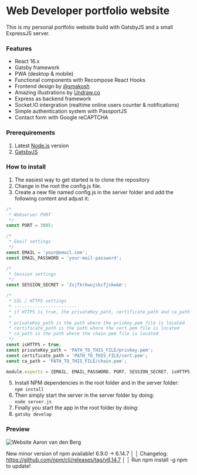 # Web Developer portfolio website
This is my personal portfolio website build with GatsbyJS and a small ExpressJS server.

### Features
- React 16.x
- Gatsby framework
- PWA (desktop & mobile)
- Functional components with Recompose React Hooks
- Frontend design by [@smakosh](https://github.com/smakosh/)
- Amazing illustrations by [Undraw.co](https://undraw.co/)
- Express as backend framework
- Socket.IO intergration (realtime online users counter & notifications)
- Simple authentication system with PassportJS
- Contact form with Google reCAPTCHA

### Prerequirements
1. Latest [Node.js](https://nodejs.org/en/) version
2. [GatsbyJS](https://www.gatsbyjs.org/)

### How to install

1. The easiest way to get started is to clone the repository
2. Change in the root the config.js file.
3. Create a new file named config.js in the server folder and add the following content and adjust it:
```javascript
/*
 * Webserver PORT
 */
const PORT = 3005;

/*
 * Email settings
 */
const EMAIL = 'your@email.com';
const EMAIL_PASSWORD = 'your-mail-password';

/*
 * Session settings
 */
const SESSION_SECRET = 'Zsjfkrkwujskcfjskw&m';

/*
 * SSL / HTTPS settings
 * ------------------------
 * if HTTPS is true, the privateKey_path, certificate_path and ca_path MUST be correctly located.
 *
 * privateKey_path is the path where the privkey.pem file is located
 * certificate_path is the path where the cert.pem file is located
 * ca_path is the path where the chain.pem file is located
 */
const isHTTPS = true;
const privateKey_path = 'PATH_TO_THIS_FILE/privkey.pem';
const certificate_path = 'PATH_TO_THIS_FILE/cert.pem';
const ca_path = 'PATH_TO_THIS_FILE/chain.pem';

module.exports = {EMAIL, EMAIL_PASSWORD, PORT, SESSION_SECRET, isHTTPS, privateKey_path, certificate_path, ca_path};
```
5. Install NPM dependencies in the root folder and in the server folder: <br>
``npm install``
6. Then simply start the server in the server folder by doing: <br>
``node server.js``
7. Finally you start the app in the root folder by doing:
8. ``gatsby develop``


### Preview
![Website Aaron van den Berg](https://github.com/aaron5670/aaronvandenberg.nl/blob/v2/screenshot.png?raw=true)


 New minor version of npm available! 6.9.0 -> 6.14.7       │
   │   Changelog: https://github.com/npm/cli/releases/tag/v6.14.7   │
   │               Run npm install -g npm to update!